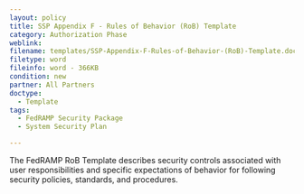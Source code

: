 ```yaml
---
layout: policy   
title: SSP Appendix F - Rules of Behavior (RoB) Template
category: Authorization Phase
weblink:
filename: templates/SSP-Appendix-F-Rules-of-Behavior-(RoB)-Template.docx
filetype: word
fileinfo: word - 366KB
condition: new
partner: All Partners
doctype:
  - Template
tags:
  - FedRAMP Security Package
  - System Security Plan

---
```

The FedRAMP RoB Template describes security controls associated with user responsibilities and specific expectations of behavior for following security policies, standards, and procedures.
